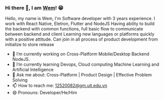 ### Hi there 👋, I am [Wem](https://wem2017.github.io/)! 😁

Hello, my name is Wem, I'm Software developer with 3 years experience. I work with React Native, Eletron, Flutter and NodeJS
Having ability to build the backend with common functions, full basic flow to communicate between backend and client
Learning new languages or platforms quickly with a positive attitude. Can join in all process of product development from initialize to store release

- 🔭 I’m currently working on Cross-Platform Mobile/Desktop Backend NodeJS.
- 🌱 I’m currently learning Devops, Cloud computing Machine Learning and Artificial Intelligence 
- 💬 Ask me about: Cross-Platform | Product Design | Effective Problem Solving
- 📫 How to reach me: 12520082@gm.uit.edu.vn
- 😄 Pronouns: Developer/He/Him



